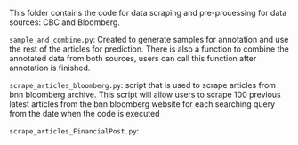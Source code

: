
This folder contains the code for data scraping and pre-processing for data sources: CBC and Bloomberg.

`sample_and_combine.py`: Created to generate samples for annotation and use the rest of the articles for prediction. There is also a function to combine the annotated data from both sources, users can call this function after annotation is finished.

`scrape_articles_bloomberg.py`: script that is used to scrape articles from bnn bloomberg archive. This script will allow users to scrape 100 previous latest articles from the bnn bloomberg website for each searching query from the date when the code is executed

`scrape_articles_FinancialPost.py`: 


